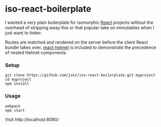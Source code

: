 # iso-react-boilerplate

I wanted a very plain boilerplate for isomorphic [React](https://github.com/facebook/react) projects without the overhead
of stripping away this or that popular take on immutables when I just want to
tinker.

Routes are matched and rendered on the server before the client React bundle
takes over.  [react-helmet](https://github.com/nfl/react-helmet) is included to
demonstrate the precedence of nested Helmet components.

### Setup

```
git clone https://github.com/jskz/iso-react-boilerplate.git myproject
cd myproject
npm install
```

### Usage

```
webpack
npm start
```

Visit http://localhost:8080/
